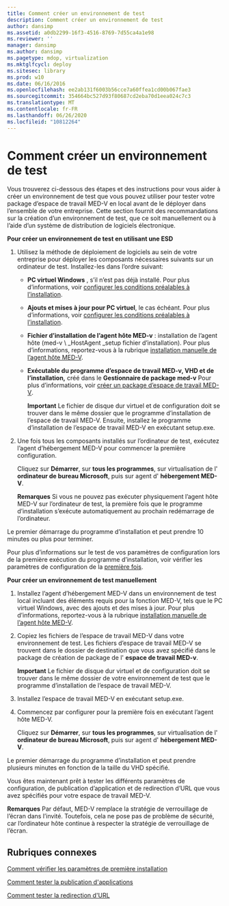 ```yaml
---
title: Comment créer un environnement de test
description: Comment créer un environnement de test
author: dansimp
ms.assetid: a0db2299-16f3-4516-8769-7d55ca4a1e98
ms.reviewer: ''
manager: dansimp
ms.author: dansimp
ms.pagetype: mdop, virtualization
ms.mktglfcycl: deploy
ms.sitesec: library
ms.prod: w10
ms.date: 06/16/2016
ms.openlocfilehash: ee2ab131f6003b56cce7a60ffea1cd00b067fae3
ms.sourcegitcommit: 354664bc527d93f80687cd2eba70d1eea024c7c3
ms.translationtype: MT
ms.contentlocale: fr-FR
ms.lasthandoff: 06/26/2020
ms.locfileid: "10812264"
---
```

# Comment créer un environnement de test


Vous trouverez ci-dessous des étapes et des instructions pour vous aider à créer un environnement de test que vous pouvez utiliser pour tester votre package d’espace de travail MED-V en local avant de le déployer dans l’ensemble de votre entreprise. Cette section fournit des recommandations sur la création d’un environnement de test, que ce soit manuellement ou à l’aide d’un système de distribution de logiciels électronique.

**Pour créer un environnement de test en utilisant une ESD**

1.  Utilisez la méthode de déploiement de logiciels au sein de votre entreprise pour déployer les composants nécessaires suivants sur un ordinateur de test. Installez-les dans l’ordre suivant:

    -   **PC virtuel Windows** , s’il n’est pas déjà installé. Pour plus d’informations, voir [configurer les conditions préalables à l’installation](configure-installation-prerequisites.md).

    -   **Ajouts et mises à jour pour PC virtuel**, le cas échéant. Pour plus d’informations, voir [configurer les conditions préalables à l’installation](configure-installation-prerequisites.md).

    -   **Fichier d’installation de l’agent hôte MED-v** : installation de l’agent hôte (med-v \ _HostAgent _setup fichier d’installation). Pour plus d’informations, reportez-vous à la rubrique [installation manuelle de l’agent hôte MED-V](how-to-manually-install-the-med-v-host-agent.md).

    -   **Exécutable du programme d’espace de travail MED-v, VHD et de l’installation,** créé dans le **Gestionnaire de package med-v** Pour plus d’informations, voir [créer un package d’espace de travail MED-V](create-a-med-v-workspace-package.md).

        **Important**  Le fichier de disque dur virtuel et de configuration doit se trouver dans le même dossier que le programme d’installation de l’espace de travail MED-V. Ensuite, installez le programme d’installation de l’espace de travail MED-V en exécutant setup.exe.

         

2.  Une fois tous les composants installés sur l’ordinateur de test, exécutez l’agent d’hébergement MED-V pour commencer la première configuration.

    Cliquez sur **Démarrer**, sur **tous les programmes**, sur virtualisation de l' **ordinateur de bureau Microsoft**, puis sur agent d' **hébergement MED-V**.

    **Remarques**  Si vous ne pouvez pas exécuter physiquement l’agent hôte MED-V sur l’ordinateur de test, la première fois que le programme d’installation s’exécute automatiquement au prochain redémarrage de l’ordinateur.

     

Le premier démarrage du programme d’installation et peut prendre 10 minutes ou plus pour terminer.

Pour plus d’informations sur le test de vos paramètres de configuration lors de la première exécution du programme d’installation, voir vérifier les paramètres de configuration de la [première fois](how-to-verify-first-time-setup-settings.md).

**Pour créer un environnement de test manuellement**

1.  Installez l’agent d’hébergement MED-V dans un environnement de test local incluant des éléments requis pour la fonction MED-V, tels que le PC virtuel Windows, avec des ajouts et des mises à jour. Pour plus d’informations, reportez-vous à la rubrique [installation manuelle de l’agent hôte MED-V](how-to-manually-install-the-med-v-host-agent.md).

2.  Copiez les fichiers de l’espace de travail MED-V dans votre environnement de test. Les fichiers d’espace de travail MED-V se trouvent dans le dossier de destination que vous avez spécifié dans le package de création de package de l' **espace de travail MED-v**.

    **Important**  Le fichier de disque dur virtuel et de configuration doit se trouver dans le même dossier de votre environnement de test que le programme d’installation de l’espace de travail MED-V.

     

3.  Installez l’espace de travail MED-V en exécutant setup.exe.

4.  Commencez par configurer pour la première fois en exécutant l’agent hôte MED-V.

    Cliquez sur **Démarrer**, sur **tous les programmes**, sur virtualisation de l' **ordinateur de bureau Microsoft**, puis sur agent d' **hébergement MED-V**.

Le premier démarrage du programme d’installation et peut prendre plusieurs minutes en fonction de la taille du VHD spécifié.

Vous êtes maintenant prêt à tester les différents paramètres de configuration, de publication d’application et de redirection d’URL que vous avez spécifiés pour votre espace de travail MED-V.

**Remarques**  Par défaut, MED-V remplace la stratégie de verrouillage de l’écran dans l’invité. Toutefois, cela ne pose pas de problème de sécurité, car l’ordinateur hôte continue à respecter la stratégie de verrouillage de l’écran.

 

## Rubriques connexes


[Comment vérifier les paramètres de première installation](how-to-verify-first-time-setup-settings.md)

[Comment tester la publication d'applications](how-to-test-application-publishing.md)

[Comment tester la redirection d'URL](how-to-test-url-redirection.md)

 

 





